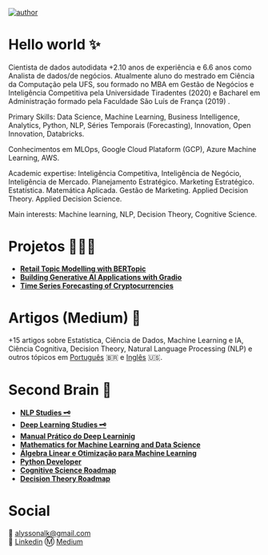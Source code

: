 [![author](https://img.shields.io/badge/author-alysson_guimarães-red.svg)](https://www.linkedin.com/in/guimaraesalysson/)

# Hello world ✨
Cientista de dados autodidata +2.10 anos de experiência e 6.6 anos como Analista de dados/de negócios. Atualmente aluno do mestrado em Ciência da Computação pela UFS, sou formado no MBA em Gestão de Negócios e Inteligência Competitiva pela Universidade Tiradentes (2020) e Bacharel em Administração formado pela Faculdade São Luís de França (2019) .

Primary Skills: Data Science, Machine Learning, Business Intelligence, Analytics, Python, NLP, Séries Temporais (Forecasting), Innovation, Open Innovation, Databricks.

Conhecimentos em MLOps, Google Cloud Plataform (GCP), Azure Machine Learning, AWS.

Academic expertise: Inteligência Competitiva, Inteligência de Negócio, Inteligência de Mercado. Planejamento Estratégico. Marketing Estratégico. Estatística. Matemática Aplicada. Gestão de Marketing. Applied Decision Theory. Applied Decision Science.

Main interests: Machine learning, NLP, Decision Theory, Cognitive Science.

# Projetos 🧑🏽‍🔬
* [**Retail Topic Modelling with BERTopic**](https://github.com/k3ybladewielder/retail_trend_detector)
* [**Building Generative AI Applications with Gradio**](https://github.com/k3ybladewielder/gen_apps)
* [**Time Series Forecasting of Cryptocurrencies**](https://github.com/k3ybladewielder/crypto_forecast)

# **Artigos (Medium)** 📑
+15 artigos sobre Estatística, Ciência de Dados, Machine Learning e IA, Ciência Cognitiva, Decision Theory, Natural Language Processing (NLP) e outros tópicos em [Português](https://k3ybladewielder.medium.com/p-c4852466afbb) 🇧🇷 e [Inglês](https://k3ybladewielder.medium.com/p-6300edb866e7) 🇺🇸.

# **Second Brain** 🧠
* [**NLP Studies 🗝️**](https://github.com/k3ybladewielder/nlp)
* [**Deep Learning Studies 🗝️**](https://github.com/k3ybladewielder/deep_learning)
* [**Manual Prático do Deep Learninig**](https://github.com/k3ybladewielder/mpdl)
* [**Mathematics for Machine Learning and Data Science**](https://github.com/k3ybladewielder/math_for_ml_ds)
* [**Álgebra Linear e Otimização para Machine Learning**](https://github.com/k3ybladewielder/ds_studies)
* [**Python Developer**](https://github.com/k3ybladewielder/python-developer)
* [**Cognitive Science Roadmap**](https://github.com/k3ybladewielder/cognitive_science/)
* [**Decision Theory Roadmap**](https://github.com/k3ybladewielder/decision_theory)

# Social
📧 alyssonalk@gmail.com<br>
💼 [Linkedin](https://www.linkedin.com/in/guimaraesalysson/)
Ⓜ️ [Medium](https://medium.com/@k3ybladewielder)
